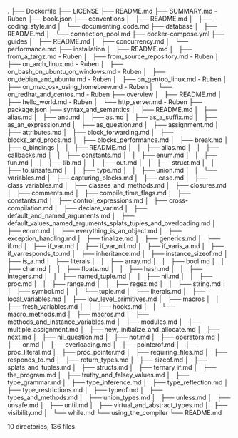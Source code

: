 .
├── Dockerfile
├── LICENSE
├── README.md
├── SUMMARY.md - Ruben
├── book.json
├── conventions
│   ├── README.md
│   ├── coding_style.md
│   └── documenting_code.md
├── database
│   ├── README.md
│   └── connection_pool.md
├── docker-compose.yml
├── guides
│   ├── README.md
│   ├── concurrency.md
│   └── performance.md
├── installation
│   ├── README.md
│   ├── from_a_targz.md - Ruben
│   ├── from_source_repository.md - Ruben
│   ├── on_arch_linux.md - Ruben
│   ├── on_bash_on_ubuntu_on_windows.md - Ruben
│   ├── on_debian_and_ubuntu.md - Ruben
│   ├── on_gentoo_linux.md - Ruben
│   ├── on_mac_osx_using_homebrew.md - Ruben
│   └── on_redhat_and_centos.md - Ruben
├── overview
│   ├── README.md
│   ├── hello_world.md - Ruben
│   └── http_server.md - Ruben
├── package.json
├── syntax_and_semantics
│   ├── README.md
│   ├── alias.md
│   ├── and.md
│   ├── as.md
│   ├── as_a_suffix.md
│   ├── as_an_expression.md
│   ├── as_question.md
│   ├── assignment.md
│   ├── attributes.md
│   ├── block_forwarding.md
│   ├── blocks_and_procs.md
│   ├── blocks_performance.md
│   ├── break.md
│   ├── c_bindings
│   │   ├── README.md
│   │   ├── alias.md
│   │   ├── callbacks.md
│   │   ├── constants.md
│   │   ├── enum.md
│   │   ├── fun.md
│   │   ├── lib.md
│   │   ├── out.md
│   │   ├── struct.md
│   │   ├── to_unsafe.md
│   │   ├── type.md
│   │   ├── union.md
│   │   └── variables.md
│   ├── capturing_blocks.md
│   ├── case.md
│   ├── class_variables.md
│   ├── classes_and_methods.md
│   ├── closures.md
│   ├── comments.md
│   ├── compile_time_flags.md
│   ├── constants.md
│   ├── control_expressions.md
│   ├── cross-compilation.md
│   ├── declare_var.md
│   ├── default_and_named_arguments.md
│   ├── default_values_named_arguments_splats_tuples_and_overloading.md
│   ├── enum.md
│   ├── everything_is_an_object.md
│   ├── exception_handling.md
│   ├── finalize.md
│   ├── generics.md
│   ├── if.md
│   ├── if_var.md
│   ├── if_var_nil.md
│   ├── if_varis_a.md
│   ├── if_varresponds_to.md
│   ├── inheritance.md
│   ├── instance_sizeof.md
│   ├── is_a.md
│   ├── literals
│   │   ├── array.md
│   │   ├── bool.md
│   │   ├── char.md
│   │   ├── floats.md
│   │   ├── hash.md
│   │   ├── integers.md
│   │   ├── named_tuple.md
│   │   ├── nil.md
│   │   ├── proc.md
│   │   ├── range.md
│   │   ├── regex.md
│   │   ├── string.md
│   │   ├── symbol.md
│   │   └── tuple.md
│   ├── literals.md
│   ├── local_variables.md
│   ├── low_level_primitives.md
│   ├── macros
│   │   ├── fresh_variables.md
│   │   ├── hooks.md
│   │   └── macro_methods.md
│   ├── macros.md
│   ├── methods_and_instance_variables.md
│   ├── modules.md
│   ├── multiple_assignment.md
│   ├── new,_initialize_and_allocate.md
│   ├── next.md
│   ├── nil_question.md
│   ├── not.md
│   ├── operators.md
│   ├── or.md
│   ├── overloading.md
│   ├── pointerof.md
│   ├── proc_literal.md
│   ├── proc_pointer.md
│   ├── requiring_files.md
│   ├── responds_to.md
│   ├── return_types.md
│   ├── sizeof.md
│   ├── splats_and_tuples.md
│   ├── structs.md
│   ├── ternary_if.md
│   ├── the_program.md
│   ├── truthy_and_falsey_values.md
│   ├── type_grammar.md
│   ├── type_inference.md
│   ├── type_reflection.md
│   ├── type_restrictions.md
│   ├── typeof.md
│   ├── types_and_methods.md
│   ├── union_types.md
│   ├── unless.md
│   ├── unsafe.md
│   ├── until.md
│   ├── virtual_and_abstract_types.md
│   ├── visibility.md
│   └── while.md
└── using_the_compiler
    └── README.md

10 directories, 136 files

